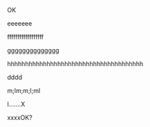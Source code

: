 OK

eeeeeee

ffffffffffffffffff

gggggggggggggg

hhhhhhhhhhhhhhhhhhhhhhhhhhhhhhhhhhhhhh

dddd

m;lm;m;l;ml

l.......X

xxxxOK?